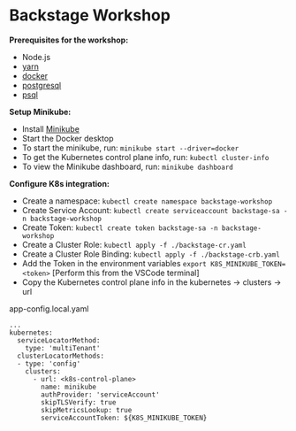 # Backstage Workshop

**Prerequisites for the workshop:**
- Node.js
- [yarn](https://classic.yarnpkg.com/en/docs/install#mac-stable)
- [docker](https://docs.docker.com/engine/install/)
- [postgresql](https://www.postgresql.org/download/)
- [psql](https://www.timescale.com/blog/how-to-install-psql-on-mac-ubuntu-debian-windows/) 

**Setup Minikube:**
- Install [Minikube](https://minikube.sigs.k8s.io/docs/start/)
- Start the Docker desktop
- To start the minikube, run: `minikube start --driver=docker`
- To get the Kubernetes control plane info, run: `kubectl cluster-info`
- To view the Minikube dashboard, run: `minikube dashboard` 

**Configure K8s integration:**
- Create a namespace: `kubectl create namespace backstage-workshop`
- Create Service Account: `kubectl create serviceaccount backstage-sa -n backstage-workshop`
- Create Token: `kubectl create token backstage-sa -n backstage-workshop`
- Create a Cluster Role: `kubectl apply -f ./backstage-cr.yaml`
- Create a Cluster Role Binding: `kubectl apply -f ./backstage-crb.yaml`
- Add the Token in the environment variables `export K8S_MINIKUBE_TOKEN=<token>` [Perform this from the VSCode terminal]
- Copy the Kubernetes control plane info in the kubernetes -> clusters -> url

app-config.local.yaml
```
...
kubernetes:
  serviceLocatorMethod:
    type: 'multiTenant'
  clusterLocatorMethods:
  - type: 'config'
    clusters:
      - url: <k8s-control-plane>
        name: minikube
        authProvider: 'serviceAccount'
        skipTLSVerify: true
        skipMetricsLookup: true
        serviceAccountToken: ${K8S_MINIKUBE_TOKEN}

